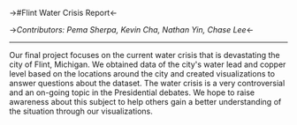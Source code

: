 ->#Flint Water Crisis Report<-

->*Contributors: Pema Sherpa, Kevin Cha, Nathan Yin, Chase Lee*<-

---

Our final project focuses on the current water crisis that is devastating the city of Flint, Michigan. We obtained data of the city's water lead and copper level based on the locations around the city and created visualizations to answer questions about the dataset. The water crisis is a very controversial and an on-going topic in the Presidential debates. We hope to raise awareness about this subject to help others gain a better understanding of the situation through our visualizations.

